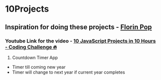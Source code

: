 # 10Projects

## Inspiration for doing these projects - [Florin Pop](https://github.com/florinpop17)
### Youtube Link for the video - [10 JavaScript Projects in 10 Hours - Coding Challenge 🔥](https://www.youtube.com/watch?v=dtKciwk_si4&t=20430s)

1. Countdown Timer App
  - Timer till coming new year
  - Timer will change to next year if current year completes
